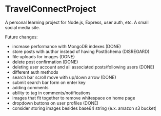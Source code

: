 # TravelConnectProject
A personal learning project for Node.js, Express, user auth, etc. A small social media site.


Future changes:
* increase performance with MongoDB indexes (DONE)
* store posts with author instead of having PostSchema (DISREGARD)
* file uploads for images (DONE)
* delete post confirmation (DONE)
* deleting user account and all associated posts/following users (DONE)
* different auth methods
* search bar scroll move with up/down arrow (DONE)
* submit search bar form on enter key
* adding comments
* ability to tag in comments/notifications
* images that fit together to remove whitespace on home page
* dropdown buttons on user profiles (DONE)
* consider storing images besides base64 string (e.x. amazon s3 bucket)

